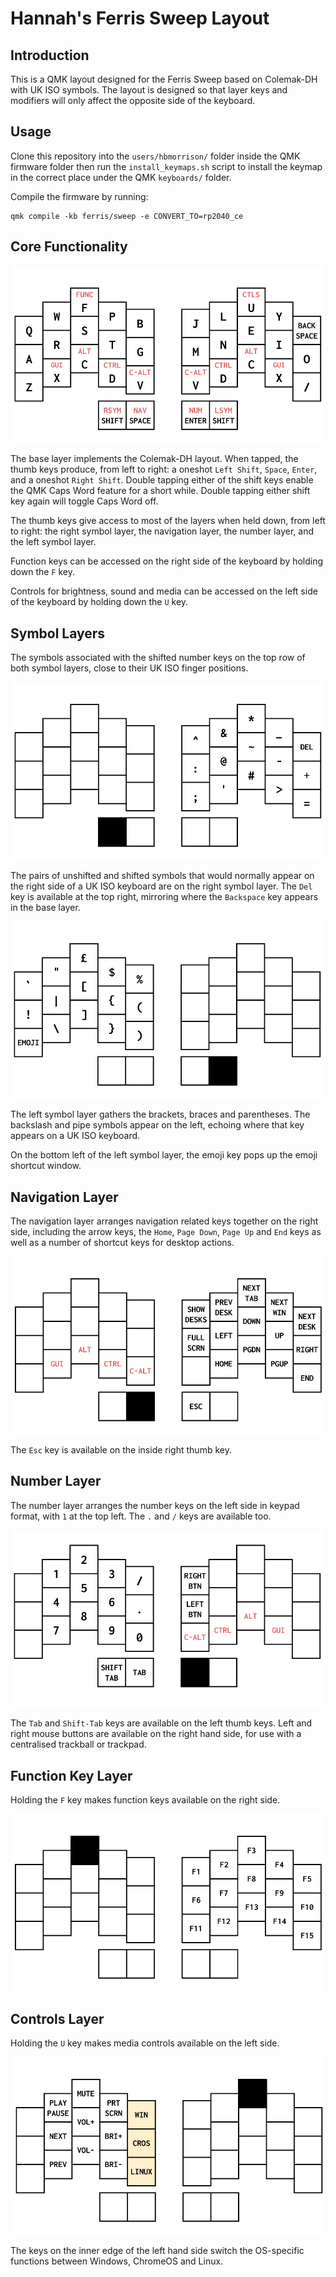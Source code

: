 # Hannah's Ferris Sweep Layout

## Introduction

This is a QMK layout designed for the Ferris Sweep based on Colemak-DH with UK
ISO symbols. The layout is designed so that layer keys and modifiers will only
affect the opposite side of the keyboard.

## Usage

Clone this repository into the `users/hbmorrison/` folder inside the QMK
firmware folder then run the `install_keymaps.sh` script to install the keymap
in the correct place under the QMK `keyboards/` folder.

Compile the firmware by running:

```
qmk compile -kb ferris/sweep -e CONVERT_TO=rp2040_ce
```

## Core Functionality

![Base Layer](assets/base.png)

The base layer implements the Colemak-DH layout. When tapped, the thumb keys
produce, from left to right: a oneshot `Left Shift`, `Space`, `Enter`, and a
oneshot `Right Shift`. Double tapping either of the shift keys enable the QMK
Caps Word feature for a short while. Double tapping either shift key again will
toggle Caps Word off.

The thumb keys give access to most of the layers when held down, from left to
right: the right symbol layer, the navigation layer, the number layer, and the
left symbol layer.

Function keys can be accessed on the right side of the keyboard by holding down
the `F` key.

Controls for brightness, sound and media can be accessed on the left side of the
keyboard by holding down the `U` key.

## Symbol Layers

The symbols associated with the shifted number keys on the top row of both
symbol layers, close to their UK ISO finger positions.

![Right Symbol Layer](assets/rsym.png)

The pairs of unshifted and shifted symbols that would normally appear on the
right side of a UK ISO keyboard are on the right symbol layer. The `Del` key is
available at the top right, mirroring where the `Backspace` key appears in the
base layer.

![Left Symbol Layer](assets/lsym.png)

The left symbol layer gathers the brackets, braces and parentheses. The
backslash and pipe symbols appear on the left, echoing where that key appears on
a UK ISO keyboard.

On the bottom left of the left symbol layer, the emoji key pops up the emoji
shortcut window.

## Navigation Layer

The navigation layer arranges navigation related keys together on the right
side, including the arrow keys, the `Home`, `Page Down`, `Page Up` and `End`
keys as well as a number of shortcut keys for desktop actions.

![Navigation Layer](assets/nav.png)

The `Esc` key is available on the inside right thumb key.

## Number Layer

The number layer arranges the number keys on the left side in keypad format,
with `1` at the top left. The `.` and `/` keys are available too.

![Number Layer](assets/num.png)

The `Tab` and `Shift-Tab` keys are available on the left thumb keys. Left and
right mouse buttons are available on the right hand side, for use with a
centralised trackball or trackpad.

## Function Key Layer

Holding the `F` key makes function keys available on the right side.

![Function Key Layer](assets/function.png)

## Controls Layer

Holding the `U` key makes media controls available on the left side.

![Controls Layer](assets/controls.png)

The keys on the inner edge of the left hand side switch the OS-specific
functions between Windows, ChromeOS and Linux.

